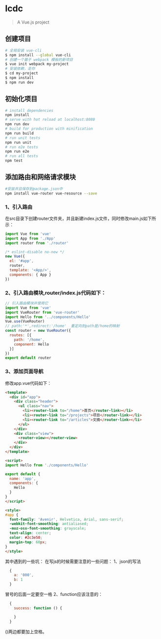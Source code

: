 # lcdc

> A Vue.js project
## 创建项目
``` bash
# 全局安装 vue-cli
$ npm install --global vue-cli
# 创建一个基于 webpack 模板的新项目
$ vue init webpack my-project
# 安装依赖，走你
$ cd my-project
$ npm install
$ npm run dev
```
## 初始化项目

``` bash
# install dependencies
npm install
# serve with hot reload at localhost:8080
npm run dev
# build for production with minification
npm run build
# run unit tests
npm run unit
# run e2e tests
npm run e2e
# run all tests
npm test
```
## 添加路由和网络请求模块
``` bash
#安装并且保存到package.json中
npm install vue-router vue-resource --save
```
### 1、引入路由
在src目录下创建router文件夹，并且新建index.js文件，同时修改main.js如下所示：
``` javascript
import Vue from 'vue'
import App from './App'
import router from './router'

/* eslint-disable no-new */
new Vue({
  el: '#app',
  router,
  template: '<App/>',
  components: { App }
})
```
### 2、引入路由模块,router/index.js代码如下：
``` javascript
// 引入路由模块并使用它
import Vue from 'vue'
import VueRouter from 'vue-router'
import Hello from '../components/Hello'
Vue.use(VueRouter)
// path:'*',redirect:'/home'  重定向到path是/home的映射
const router = new VueRouter({
  routes: [{
    path: '/home',
    component: Hello
  }]
})
export default router

```
### 3、添加页面导航
修改app.vue代码如下：
``` html
<template>
  <div id="app">
    <div class="header">
      <ul class="nav">
        <li><router-link to="/home">首页</router-link></li>
        <li><router-link to="/projects">项目</router-link></li>
        <li><router-link to="/articles">文摘</router-link></li>
      </ul>
    </div>
    <div class="view">
      <router-view></router-view>
    </div>
  </div>
</template>

<script>
import Hello from './components/Hello'

export default {
  name: 'app',
  components: {
    Hello
  }
}
</script>

<style>
#app {
  font-family: 'Avenir', Helvetica, Arial, sans-serif;
  -webkit-font-smoothing: antialiased;
  -moz-osx-font-smoothing: grayscale;
  text-align: center;
  color: #2c3e50;
  margin-top: 60px;
}
</style>

```
其中遇到的一些坑：
在写js的时候需要注意的一些问题：
1、json的写法
``` javascript
  {
    a: '000',
    b: 1
  }
```
冒号的后面一定要空一格
2、function应该注意的：
``` javascript
  {
    success: function () {

    }
  }
```
()两边都要加上空格。